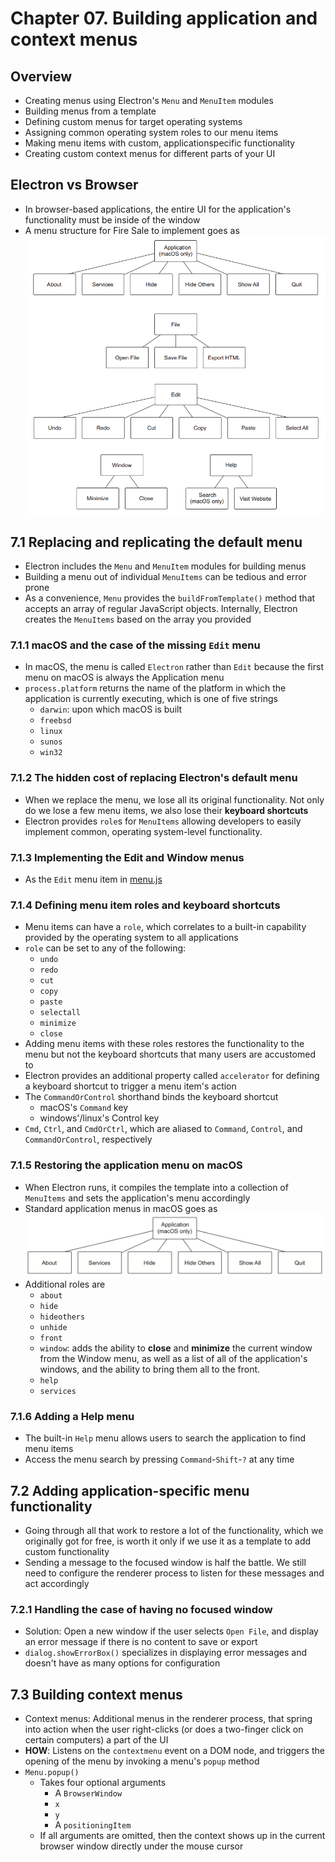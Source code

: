 # Chapter 07. Building application and context menus

## Overview 

- Creating menus using Electron's `Menu` and `MenuItem` modules
- Building menus from a template
- Defining custom menus for target operating systems
- Assigning common operating system roles to our menu items
- Making menu items with custom, applicationspecific functionality
- Creating custom context menus for different parts of your UI

## Electron vs Browser 
- In browser-based applications, the entire UI for the application's functionality must be inside of the window
- A menu structure for Fire Sale to implement goes as 
  ![The structure of the application menu for Fire Sale](images/menu-structure-overview.png)

## 7.1 Replacing and replicating the default menu 

- Electron includes the `Menu` and `MenuItem` modules for building menus
- Building a menu out of individual `MenuItems` can be tedious and error prone
- As a convenience, `Menu` provides the `buildFromTemplate()`  method that accepts an array of regular JavaScript objects. Internally, Electron creates the `MenuItems` based on the array you provided

### 7.1.1 macOS and the case of the missing `Edit` menu 

- In macOS, the menu is called `Electron` rather than `Edit` because the first menu on macOS is always the Application menu
- `process.platform` returns the name of the platform in which the application is currently executing, which is one of five strings
    - `darwin`: upon which macOS is built
    - `freebsd`
    - `linux`
    - `sunos`
    - `win32`

### 7.1.2 The hidden cost of replacing Electron's default menu 
- When we replace the menu, we lose all its original functionality. Not only do we lose a few menu items, we also lose their **keyboard shortcuts**
- Electron provides `role`s for `MenuItems` allowing developers to easily implement common, operating system-level functionality.

### 7.1.3 Implementing the Edit and Window menus 

- As the `Edit` menu item in [menu.js](firesale/app/menu.js)

### 7.1.4 Defining menu item roles and keyboard shortcuts 

- Menu items can have a `role`, which correlates to a built-in capability provided by the operating system to all applications
- `role` can be set to any of the following:
    - `undo`
    - `redo`
    - `cut`
    - `copy`
    - `paste`
    - `selectall` 
    - `minimize` 
    - `close`
- Adding menu items with these roles restores the functionality to the menu but not the keyboard shortcuts that many users are accustomed to
- Electron provides an additional property called `accelerator` for defining a keyboard shortcut to trigger a menu item's action
- The `CommandOrControl` shorthand binds the keyboard shortcut
  - macOS's `Command` key
  - windows'/linux's Control key 
- `Cmd`, `Ctrl`, and `CmdOrCtrl`, which are aliased to `Command`, `Control`, and `CommandOrControl`, respectively

### 7.1.5 Restoring the application menu on macOS 
- When Electron runs, it compiles the template into a collection of `MenuItems` and sets the application's menu accordingly
- Standard application menus in macOS goes as 
  ![The structure of the application menu in macOS applications](images/menu-mac.png) 
- Additional roles are
    - `about`
    - `hide`
    - `hideothers` 
    - `unhide` 
    - `front`
    - `window`: adds the ability to **close** and **minimize** the current window from the Window menu, as well as a list of all of the application's windows, and the ability to bring them all to the front.
    - `help`
    - `services`

### 7.1.6 Adding a Help menu 
- The built-in `Help` menu allows users to search the application to find menu items
- Access the menu search by pressing `Command`-`Shift`-`?` at any time

## 7.2 Adding application-specific menu functionality 
- Going through all that work to restore a lot of the functionality, which we originally got for free, is worth it only if we use it as a template to add custom functionality
- Sending a message to the focused window is half the battle. We still need to configure the renderer process to listen for these messages and act accordingly

### 7.2.1 Handling the case of having no focused window 
- Solution: Open a new window if the user selects `Open File`, and display an error message if there is no content to save or export
- `dialog.showErrorBox()` specializes in displaying error messages and doesn't have as many options for configuration

## 7.3 Building context menus 
- Context menus: Additional menus in the renderer process, that spring into action when the user right-clicks (or does a two-finger click on certain computers) a part of the UI
- **HOW**: Listens on the `contextmenu` event on a DOM node, and triggers the opening of the menu by invoking a menu's `popup` method
- `Menu.popup()` 
    - Takes four optional arguments
      - A `BrowserWindow`
      - `x`
      - `y`
      - A `positioningItem`
    - If all arguments are omitted, then the context shows up in the current browser window directly under the mouse cursor 